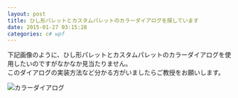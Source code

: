 ```yaml
---
layout: post
title: ひし形パレットとカスタムパレットのカラーダイアログを探しています
date: 2015-01-27 03:15:28
categories: c# wpf
---
```

<!-- {% raw %} -->
<p>下記画像のように、ひし形パレットとカスタムパレットのカラーダイアログを使用したいのですがなかなか見当たりません。<br>
このダイアログの実装方法など分かる方がいましたらご教授をお願いします。</p>

<p><img src="https://i-msdn.sec.s-msft.com/dynimg/IC33311.png" alt="カラーダイアログ"></p>
<!-- {% endraw %} -->
